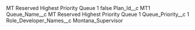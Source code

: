 <?xml version="1.0" encoding="UTF-8"?>
<CustomMetadata xmlns="http://soap.sforce.com/2006/04/metadata" xmlns:xsi="http://www.w3.org/2001/XMLSchema-instance" xmlns:xsd="http://www.w3.org/2001/XMLSchema">
    <label>MT Reserved Highest Priority Queue 1</label>
    <protected>false</protected>
    <values>
        <field>Plan_Id__c</field>
        <value xsi:type="xsd:string">MT1</value>
    </values>
    <values>
        <field>Queue_Name__c</field>
        <value xsi:type="xsd:string">MT Reserved Highest Priority Queue 1</value>
    </values>
    <values>
        <field>Queue_Priority__c</field>
        <value xsi:type="xsd:string">1</value>
    </values>
    <values>
        <field>Role_Developer_Names__c</field>
        <value xsi:type="xsd:string">Montana_Supervisor</value>
    </values>
</CustomMetadata>
